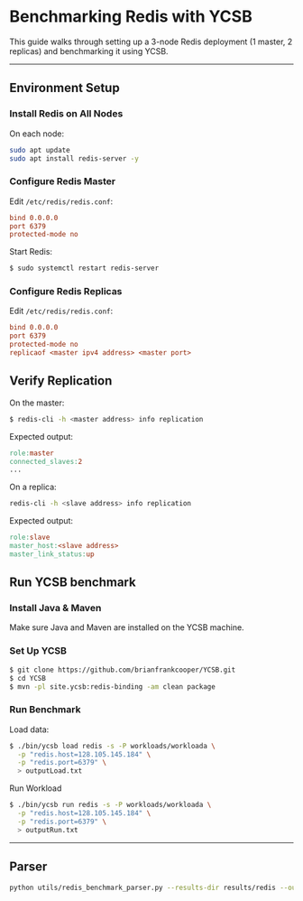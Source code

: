 # Benchmarking Redis with YCSB

This guide walks through setting up a 3-node Redis deployment (1 master, 2 replicas) and benchmarking it using YCSB.

---

## Environment Setup

### Install Redis on All Nodes

On each node:
```bash
sudo apt update
sudo apt install redis-server -y
```

### Configure Redis Master
Edit `/etc/redis/redis.conf`:
```ini
bind 0.0.0.0
port 6379
protected-mode no
```

Start Redis:
```bash
$ sudo systemctl restart redis-server
```
### Configure Redis Replicas
Edit `/etc/redis/redis.conf`:
```ini
bind 0.0.0.0
port 6379
protected-mode no
replicaof <master ipv4 address> <master port>
```

## Verify Replication
On the master:
```bash
$ redis-cli -h <master address> info replication
```

Expected output:
```makefile
role:master
connected_slaves:2
...
```

On a replica:
```bash
redis-cli -h <slave address> info replication
```

Expected output:
```makefile
role:slave
master_host:<slave address>
master_link_status:up
```


## Run YCSB benchmark

### Install Java & Maven
Make sure Java and Maven are installed on the YCSB machine.

### Set Up YCSB
```bash
$ git clone https://github.com/brianfrankcooper/YCSB.git
$ cd YCSB
$ mvn -pl site.ycsb:redis-binding -am clean package
```

### Run Benchmark
Load data:
```bash
$ ./bin/ycsb load redis -s -P workloads/workloada \
  -p "redis.host=128.105.145.184" \
  -p "redis.port=6379" \
  > outputLoad.txt
```

Run Workload
```bash
$ ./bin/ycsb run redis -s -P workloads/workloada \
  -p "redis.host=128.105.145.184" \
  -p "redis.port=6379" \
  > outputRun.txt
```

---

## Parser

```bash
python utils/redis_benchmark_parser.py --results-dir results/redis --output-dir charts/redis
```